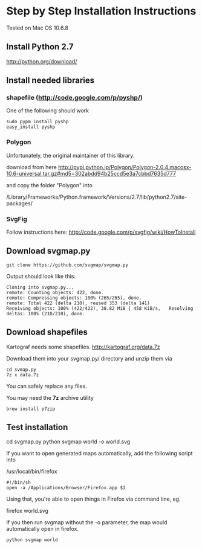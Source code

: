 # Step by Step Installation Instructions
Tested on Mac OS 10.6.8

## Install Python 2.7 
http://python.org/download/

## Install needed libraries
### shapefile (http://code.google.com/p/pyshp/)

One of the following should work

	sudo pypm install pyshp
	easy_install pyshp


### Polygon

Unfortunately, the original maintainer of this library.

download from here
http://pypi.python.jp/Polygon/Polygon-2.0.4.macosx-10.6-universal.tar.gz#md5=302abdd94b25ccd5e3a7cbbd7635d777

and copy the folder "Polygon" into

/Library/Frameworks/Python.framework/Versions/2.7/lib/python2.7/site-packages/

### SvgFig
Follow instructions here:
http://code.google.com/p/svgfig/wiki/HowToInstall

## Download svgmap.py

	git clone https://github.com/svgmap/svgmap.py

Output should look like this:

	Cloning into svgmap.py...
	remote: Counting objects: 422, done.
	remote: Compressing objects: 100% (265/265), done.
	remote: Total 422 (delta 210), reused 353 (delta 141)
	Receiving objects: 100% (422/422), 38.82 MiB | 458 KiB/s, 	Resolving deltas: 100% (210/210), done.



## Download shapefiles
Kartograf needs some shapefiles.
http://kartograf.org/data.7z

Download them into your svgmap.py/ directory and unzip them via

	cd svmap.py
	7z x data.7z

You can safely replace any files.

You may need the **7z** archive utility

	brew install p7zip

## Test installation

cd svgmap.py
python svgmap world -o world.svg

If you want to open generated maps automatically, add the following script into 

/usr/local/bin/firefox

	#!/bin/sh
	open -a /Applications/Browser/Firefox.app $1

Using that, you're able to open things in Firefox via command line, eg.

firefox world.svg

If you then run svgmap without the -o parameter, the map would automatically open in firefox.

	python svgmap world



